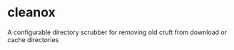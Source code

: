 # cleanox
A configurable directory scrubber for removing old cruft from download or cache directories
